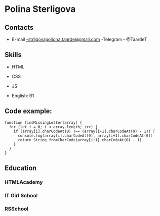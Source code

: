# Polina Sterligova

## Contacts

-   E-mail
    -strligovapoliona.taarde@gmail.com
    -Telegram - @TaardeT

## Skills

-   HTML
-   CSS
-   JS

-   English: B1

## Code example:

```
function findMissingLetter(array) {
  for (let i = 0; i < array.length; i++) {
    if (array[i].charCodeAt(0) !== (array[i+1].charCodeAt(0) - 1)) {
      console.log(array[i].charCodeAt(0), array[i+1].charCodeAt(0))
      return String.fromCharCode(array[i+1].charCodeAt(0) - 1)
    }
  }
}
```

## Education

### HTMLAcademy

### IT Girl School

### RSSchool
